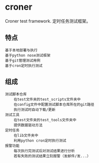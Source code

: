 # croner
Croner test framework.
定时任务测试框架。

## 特点
    基于本地部署与执行
    基于python nose测试框架
    基于git管理测试用例
    基于cron定时执行测试
## 组成
    测试脚本仓库
        在test文件夹的test_scripts文件夹中
        在config文件中配置测试脚本仓库所在的git路径
        执行测试时自动下载/更新
    测试工具
        在test文件夹的test_tools文件夹中
        提供数据驱动方法
    定时任务
        在lib文件夹中
        利用python cron定时执行测试
    报警功能
        每次执行完测试后对测试结果进行分析
        若有失败的测试结果立刻报警（发邮件/发...）
